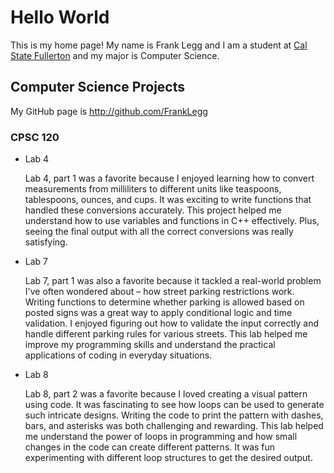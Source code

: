 # Hello World

This is my home page! My name is Frank Legg and I am a student at [Cal State Fullerton](http://www.fullerton.edu/) and my major is Computer Science.

## Computer Science Projects

My GitHub page is http://github.com/FrankLegg

### CPSC 120

* Lab 4

    Lab 4, part 1 was a favorite because I enjoyed learning how to convert measurements from milliliters to different units like teaspoons, tablespoons, ounces, and cups. It was exciting to write functions that handled these conversions accurately. This project helped me understand how to use variables and functions in C++ effectively. Plus, seeing the final output with all the correct conversions was really satisfying. 
* Lab 7

    Lab 7, part 1 was also a favorite because it tackled a real-world problem I've often wondered about – how street parking restrictions work. Writing functions to determine whether parking is allowed based on posted signs was a great way to apply conditional logic and time validation. I enjoyed figuring out how to validate the input correctly and handle different parking rules for various streets. This lab helped me improve my programming skills and understand the practical applications of coding in everyday situations. 
* Lab 8

    Lab 8, part 2 was a favorite because I loved creating a visual pattern using code. It was fascinating to see how loops can be used to generate such intricate designs. Writing the code to print the pattern with dashes, bars, and asterisks was both challenging and rewarding. This lab helped me understand the power of loops in programming and how small changes in the code can create different patterns. It was fun experimenting with different loop structures to get the desired output. 
